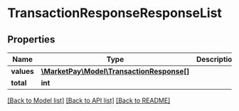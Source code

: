 # TransactionResponseResponseList

## Properties
Name | Type | Description | Notes
------------ | ------------- | ------------- | -------------
**values** | [**\MarketPay\Model\TransactionResponse[]**](TransactionResponse.md) |  | [optional] 
**total** | **int** |  | [optional] 

[[Back to Model list]](../README.md#documentation-for-models) [[Back to API list]](../README.md#documentation-for-api-endpoints) [[Back to README]](../README.md)


